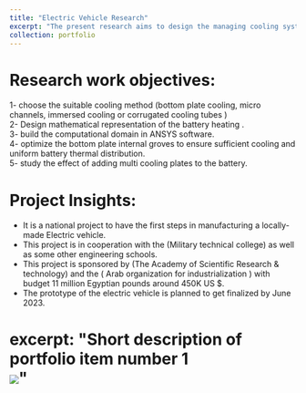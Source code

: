 ```yaml
---
title: "Electric Vehicle Research"
excerpt: "The present research aims to design the managing cooling system for the battery system, fabricate the cooling system and integrate the (BCS) with the battery pack. The function of this system is to measure the heat dissipated from the batteries in different conditions from discharging, idling charging and fast charging to deliver the corresponding coolant mass flow rate."
collection: portfolio
---
```


Research work objectives:
=====

1- choose the suitable cooling method (bottom plate cooling, micro channels, immersed cooling or corrugated cooling tubes ) <br/>
2- Design mathematical representation of the battery heating .<br/>
3- build the computational domain in ANSYS software.<br/>
4- optimize the bottom plate internal groves to ensure sufficient cooling and uniform battery thermal distribution. <br/>
5- study the effect of adding multi cooling plates to the battery. <br/>


Project Insights:
=====

- It is a national project to have the first steps in manufacturing a locally-made Electric vehicle.
- This project is in cooperation with the (Military technical college) as well as some other engineering schools.
- This project is sponsored by (The Academy of Scientific Research & technology) and the ( Arab organization for industrialization ) with budget 11 million Egyptian pounds around 450K US $.
- The prototype of the electric vehicle is planned to get finalized by June 2023.




















# excerpt: "Short description of portfolio item number 1<br/><img src='/images/500x300.png'>"
